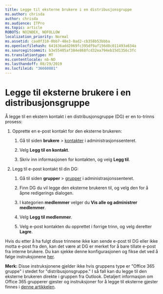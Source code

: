 ```yaml
---
title: Legge til eksterne brukere i en distribusjonsgruppe
ms.author: chrisda
author: chrisda
ms.audience: ITPro
ms.topic: article
ROBOTS: NOINDEX, NOFOLLOW
localization_priority: Normal
ms.assetid: caa0f310-0bb7-48e3-8ad2-cb358b53bbba
ms.openlocfilehash: 641636add2069fc395df9af156d8c011493a634a
ms.sourcegitcommit: b3e55405af384e868fcd32ea794eb15d1356c3fc
ms.translationtype: MT
ms.contentlocale: nb-NO
ms.lasthandoff: 08/29/2019
ms.locfileid: "36660801"
---
```

# <a name="add-external-users-to-a-distribution-group"></a>Legge til eksterne brukere i en distribusjonsgruppe

Å legge til en ekstern kontakt i en distribusjonsgruppe (DG) er en to-trinns prosess:
  
1. Opprette en e-post kontakt for den eksterne brukeren:
    
    1. Gå til siden **brukere** > [kontakter](https://admin.microsoft.com/adminportal/home#/Contact) i administrasjonssenteret. 
    
    2. Velg **Legg til en kontakt**.
    
    3. Skriv inn informasjonen for kontakten, og velg **Legg til**.
    
2. Legg til e-post kontakt til din DG:
    
    1. Gå til siden **grupper** > [grupper](https://admin.microsoft.com/adminportal/home#/groups) i administrasjonssenteret. 
    
    2. Finn DG du vil legge den eksterne brukeren til, og velg den for å åpne redigerings dialogen.
    
    3. I kategorien **medlemmer** velger du **Vis alle og administrer medlemmer**. 
    
    4. Velg **Legg til medlemmer**.
    
    5. Velg e-post kontakten du opprettet i forrige trinn, og velg deretter **Lagre**.
    
Hvis du etter å ha fulgt disse trinnene ikke kan sende e-post til DG eller ikke motta e-post fra den, kan det være at DG er merket for å bare tillate e-post fra interne brukere. Du kan sjekke denne konfigurasjonen og fikse det ved å følge instruksjonene [her](https://support.office.com/article/Fix-email-delivery-issues-for-error-code-5-7-133-in-Office-365-991abc19-7756-438f-abcb-39f69b80f284.aspx).
  
 **Merk:** Disse instruksjonene gjelder ikke hvis gruppens type er "Office 365 gruppe" i stedet for "distribusjonsgruppe." I så fall kan du legge til den eksterne brukeren direkte i gruppen fra Outlook. Detaljert informasjon om Office 365 grupperer gjester og instruksjoner for å legge til eksterne gjester finnes i [denne artikkelen](https://support.office.com/article/Guest-access-in-Office-365-Groups-bfc7a840-868f-4fd6-a390-f347bf51aff6.aspx).
  